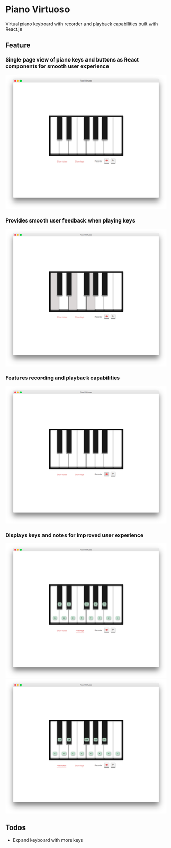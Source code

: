 # Piano Virtuoso

Virtual piano keyboard with recorder and playback capabilities built with React.js

## Feature

### Single page view of piano keys and buttons as React components for smooth user experience
![base-view]

### Provides smooth user feedback when playing keys
![playing]

### Features recording and playback capabilities
![recording]

### Displays keys and notes for improved user experience
![keys-display]
![notes-display]

[base-view]: ./screenshots/base-view.png
[playing]: ./screenshots/playing.png
[recording]: ./screenshots/recording.png
[keys-display]: ./screenshots/keys-display.png
[notes-display]: ./screenshots/notes-display.png

## Todos
* Expand keyboard with more keys
